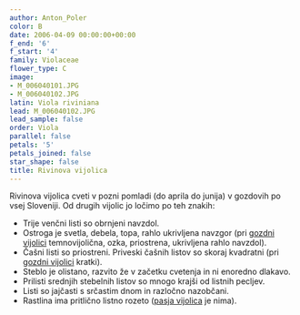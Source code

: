 ```yaml
---
author: Anton_Poler
color: B
date: 2006-04-09 00:00:00+00:00
f_end: '6'
f_start: '4'
family: Violaceae
flower_type: C
image:
- M_006040101.JPG
- M_006040102.JPG
latin: Viola riviniana
lead: M_006040102.JPG
lead_sample: false
order: Viola
parallel: false
petals: '5'
petals_joined: false
star_shape: false
title: Rivinova vijolica
---
```

Rivinova vijolica cveti v pozni pomladi (do aprila do junija) v gozdovih po vsej Sloveniji. Od drugih vijolic jo ločimo po teh znakih:

-   Trije venčni listi so obrnjeni navzdol.
-   Ostroga je svetla, debela, topa, rahlo ukrivljena navzgor (pri [gozdni vijolici](../violareichenbachiana/) temnovijolična, ozka, priostrena, ukrivljena rahlo navzdol).
-   Čašni listi so priostreni. Priveski čašnih listov so skoraj kvadratni (pri [gozdni vijolici](../violareichenbachiana/) kratki).
-   Steblo je olistano, razvito že v začetku cvetenja in ni enoredno dlakavo.
-   Prilisti srednjih stebelnih listov so mnogo krajši od listnih pecljev.
-   Listi so jajčasti s srčastim dnom in razločno nazobčani.
-   Rastlina ima pritlično listno rozeto ([pasja vijolica](../violacanina/) je nima).
